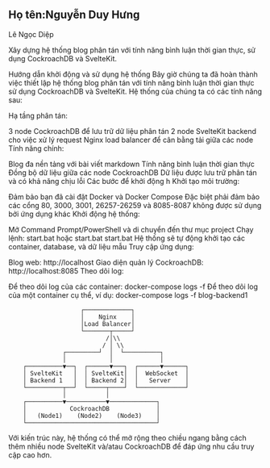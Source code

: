 ## Họ tên:Nguyễn Duy Hưng  
Lê Ngọc Diệp

Xây dựng hệ thống blog phân tán với tính năng bình luận thời gian thực, sử dụng CockroachDB và SvelteKit.

Hướng dẫn khởi động và sử dụng hệ thống
Bây giờ chúng ta đã hoàn thành việc thiết lập hệ thống blog phân tán với tính năng bình luận thời gian thực sử dụng CockroachDB và SvelteKit. Hệ thống của chúng ta có các tính năng sau:

Hạ tầng phân tán:

3 node CockroachDB để lưu trữ dữ liệu phân tán
2 node SvelteKit backend cho việc xử lý request
Nginx load balancer để cân bằng tải giữa các node
Tính năng chính:

Blog đa nền tảng với bài viết markdown
Tính năng bình luận thời gian thực
Đồng bộ dữ liệu giữa các node CockroachDB
Dữ liệu được lưu trữ phân tán và có khả năng chịu lỗi
Các bước để khởi động h
Khởi tạo môi trường:

Đảm bảo bạn đã cài đặt Docker và Docker Compose
Đặc biệt phải đảm bảo các cổng 80, 3000, 3001, 26257-26259 và 8085-8087 không được sử dụng bởi ứng dụng khác
Khởi động hệ thống:

Mở Command Prompt/PowerShell và di chuyển đến thư mục project
Chạy lệnh: start.bat hoặc start.bat
start.bat
Hệ thống sẽ tự động khởi tạo các container, database, và dữ liệu mẫu
Truy cập ứng dụng:

Blog web: http://localhost
Giao diện quản lý CockroachDB: http://localhost:8085
Theo dõi log:

Để theo dõi log của các container: docker-compose logs -f
Để theo dõi log của một container cụ thể, ví dụ: docker-compose logs -f blog-backend1
```plaintext
                    ┌─────────────┐
                    │    Nginx    │
                    │Load Balancer│
                    └───────┬─────┘
                           /│\\
                          / │ \\
               ┌─────────┘  │  └──────────┐
               │            │             │
    ┌──────────▼──┐  ┌──────▼───┐  ┌──────▼──────┐
    │ SvelteKit   │  │ SvelteKit│  │  WebSocket  │
    │ Backend 1   │  │ Backend 2│  │   Server    │
    └──────────┬──┘  └─────┬────┘  └─────────────┘
               │           │                
    ┌──────────▼───────────▼─────────────┐
    │            CockroachDB             │
    │   (Node1)    (Node2)    (Node3)    │
    └────────────────────────────────────┘
   ``` 
Với kiến trúc này, hệ thống có thể mở rộng theo chiều ngang bằng cách thêm nhiều node SvelteKit và/atau CockroachDB để đáp ứng nhu cầu truy cập cao hơn.
